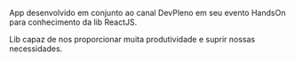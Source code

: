 App desenvolvido em conjunto ao canal DevPleno em seu evento HandsOn para conhecimento da lib ReactJS.

Lib capaz de nos proporcionar muita produtividade e suprir nossas necessidades.